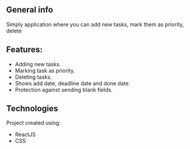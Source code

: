 ## General info
Simply application where you can add new tasks, mark them as priority, delete

## Features:
* Adding new tasks.
* Marking task as priority.
* Deleting tasks.
* Shows add date, deadline date and done date.
* Protection against sending blank fields.


## Technologies
Project created using:
* ReactJS
* CSS
